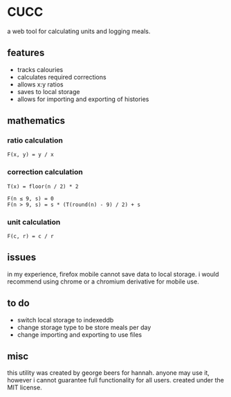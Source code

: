CUCC
====

a web tool for calculating units and logging meals.

features
--------

+ tracks calouries
+ calculates required corrections
+ allows x:y ratios
+ saves to local storage
+ allows for importing and exporting of histories

mathematics
----------

### ratio calculation
```
F(x, y) = y / x
```
### correction calculation
```
T(x) = floor(n / 2) * 2

F(n ≤ 9, s) = 0
F(n > 9, s) = s * (T(round(n) - 9) / 2) + s
```
### unit calculation
```
F(c, r) = c / r
```

issues
------
in my experience, firefox mobile cannot save data to local storage.
i would recommend using chrome or a chromium derivative for mobile use.

to do
-----

+ switch local storage to indexeddb
+ change storage type to be store meals per day
+ change importing and exporting to use files

misc
----

this utility was created by george beers for hannah.
anyone may use it, however i cannot guarantee full functionality for all users.
created under the MIT license.
